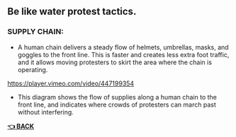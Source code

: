 ## Be like water protest tactics.

### SUPPLY CHAIN: 
- A human chain delivers a steady flow of helmets, umbrellas, masks, and goggles to the front line. This is faster and creates less extra foot traffic, and it allows moving protesters to skirt the area where the chain is operating.

https://player.vimeo.com/video/447199354

- This diagram shows the flow of supplies along a human chain to the front line, and indicates where crowds of protesters can march past without interfering.




__[:point_left: BACK](README.md)__
